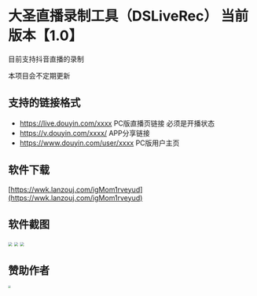 # 大圣直播录制工具（DSLiveRec） 当前版本【1.0】

目前支持抖音直播的录制

本项目会不定期更新



## 支持的链接格式

- https://live.douyin.com/xxxx PC版直播页链接 必须是开播状态
- https://v.douyin.com/xxxx/ APP分享链接
- https://www.douyin.com/user/xxxx PC版用户主页



## 软件下载

[https://wwk.lanzouj.com/igMom1rveyud](https://wwk.lanzouj.com/igMom1rveyud)



## 软件截图

<img src="https://img-blog.csdnimg.cn/direct/fc0a05f0c031483fbdb8db2bfc25a572.jpeg" style="zoom:50%;" />

<img src="https://img-blog.csdnimg.cn/direct/db1d06f6c4724c87abf711822f3223db.jpeg" style="zoom:50%;" />

<img src="https://img-blog.csdnimg.cn/direct/c51467c25c39419eadebfcd947ba3ffe.jpeg" style="zoom:50%;" />



## 赞助作者

<img src="https://img-blog.csdnimg.cn/direct/f143c72983404d0dadf73a828ba681bd.jpeg" style="zoom: 33%;" />

